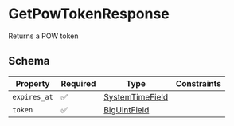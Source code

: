 # GetPowTokenResponse

Returns a POW token

## Schema

| Property | Required | Type | Constraints |
| --- | --- | --- | --- |
| `expires_at` | ✅ | [SystemTimeField](../../../fields/system_time/SystemTimeField.md) |     | 
| `token` | ✅ | [BigUintField](../../../fields/big_uint/BigUintField.md) |     | 


